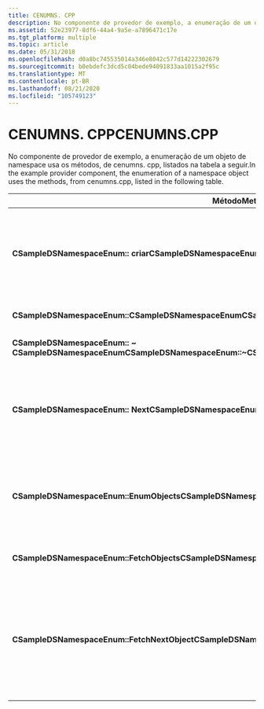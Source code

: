 ```yaml
---
title: CENUMNS. CPP
description: No componente de provedor de exemplo, a enumeração de um objeto de namespace usa os métodos, de cenumns. cpp, listados na tabela a seguir.
ms.assetid: 52e23977-8df6-44a4-9a5e-a7896471c17e
ms.tgt_platform: multiple
ms.topic: article
ms.date: 05/31/2018
ms.openlocfilehash: d0a8bc745535014a346e8042c577d14222302679
ms.sourcegitcommit: b0ebdefc3dcd5c04bede94091833aa1015a2f95c
ms.translationtype: MT
ms.contentlocale: pt-BR
ms.lasthandoff: 08/21/2020
ms.locfileid: "105749123"
---
```

# <a name="cenumnscpp"></a><span data-ttu-id="ac5fb-103">CENUMNS. CPP</span><span class="sxs-lookup"><span data-stu-id="ac5fb-103">CENUMNS.CPP</span></span>

<span data-ttu-id="ac5fb-104">No componente de provedor de exemplo, a enumeração de um objeto de namespace usa os métodos, de cenumns. cpp, listados na tabela a seguir.</span><span class="sxs-lookup"><span data-stu-id="ac5fb-104">In the example provider component, the enumeration of a namespace object uses the methods, from cenumns.cpp, listed in the following table.</span></span>



| <span data-ttu-id="ac5fb-105">Método</span><span class="sxs-lookup"><span data-stu-id="ac5fb-105">Method</span></span>                                              | <span data-ttu-id="ac5fb-106">Descrição</span><span class="sxs-lookup"><span data-stu-id="ac5fb-106">Description</span></span>                                                                                                                                               |
|-----------------------------------------------------|-----------------------------------------------------------------------------------------------------------------------------------------------------------|
| <span data-ttu-id="ac5fb-107">**CSampleDSNamespaceEnum:: criar**</span><span class="sxs-lookup"><span data-stu-id="ac5fb-107">**CSampleDSNamespaceEnum::Create**</span></span>                  | <span data-ttu-id="ac5fb-108">Crie um objeto para permitir a enumeração de um objeto de namespace do ADS.</span><span class="sxs-lookup"><span data-stu-id="ac5fb-108">Create an object to allow enumeration of an ADS namespace object.</span></span>                                                                                         |
| <span data-ttu-id="ac5fb-109">**CSampleDSNamespaceEnum::CSampleDSNamespaceEnum**</span><span class="sxs-lookup"><span data-stu-id="ac5fb-109">**CSampleDSNamespaceEnum::CSampleDSNamespaceEnum**</span></span>  | <span data-ttu-id="ac5fb-110">Construtor padrão.</span><span class="sxs-lookup"><span data-stu-id="ac5fb-110">Standard constructor.</span></span>                                                                                                                                     |
| <span data-ttu-id="ac5fb-111">**CSampleDSNamespaceEnum:: ~ CSampleDSNamespaceEnum**</span><span class="sxs-lookup"><span data-stu-id="ac5fb-111">**CSampleDSNamespaceEnum::~CSampleDSNamespaceEnum**</span></span> | <span data-ttu-id="ac5fb-112">Destruidor padrão.</span><span class="sxs-lookup"><span data-stu-id="ac5fb-112">Standard destructor.</span></span>                                                                                                                                      |
| <span data-ttu-id="ac5fb-113">**CSampleDSNamespaceEnum:: Next**</span><span class="sxs-lookup"><span data-stu-id="ac5fb-113">**CSampleDSNamespaceEnum::Next**</span></span>                    | <span data-ttu-id="ac5fb-114">Recupera o número especificado de elementos do objeto namespace indicado.</span><span class="sxs-lookup"><span data-stu-id="ac5fb-114">Retrieve the specified number of elements from the namespace object indicated.</span></span>                                                                            |
| <span data-ttu-id="ac5fb-115">**CSampleDSNamespaceEnum::EnumObjects**</span><span class="sxs-lookup"><span data-stu-id="ac5fb-115">**CSampleDSNamespaceEnum::EnumObjects**</span></span>             | <span data-ttu-id="ac5fb-116">Gerenciar a recuperação de ponteiros de interface para os objetos.</span><span class="sxs-lookup"><span data-stu-id="ac5fb-116">Manage retrieving the interface pointers to the objects.</span></span>                                                                                                  |
| <span data-ttu-id="ac5fb-117">**CSampleDSNamespaceEnum::FetchObjects**</span><span class="sxs-lookup"><span data-stu-id="ac5fb-117">**CSampleDSNamespaceEnum::FetchObjects**</span></span>            | <span data-ttu-id="ac5fb-118">Busque o conjunto de ponteiros [**IDispatch**](/windows/win32/api/oaidl/nn-oaidl-idispatch) .</span><span class="sxs-lookup"><span data-stu-id="ac5fb-118">Fetch the set of [**IDispatch**](/windows/win32/api/oaidl/nn-oaidl-idispatch) pointers.</span></span>                                                                          |
| <span data-ttu-id="ac5fb-119">**CSampleDSNamespaceEnum::FetchNextObject**</span><span class="sxs-lookup"><span data-stu-id="ac5fb-119">**CSampleDSNamespaceEnum::FetchNextObject**</span></span>         | <span data-ttu-id="ac5fb-120">Busque o próximo objeto.</span><span class="sxs-lookup"><span data-stu-id="ac5fb-120">Fetch the next object.</span></span> <span data-ttu-id="ac5fb-121">Se for encontrado, crie um objeto Active Directory genérico e recupere seu ponteiro [**IDispatch**](/windows/win32/api/oaidl/nn-oaidl-idispatch) .</span><span class="sxs-lookup"><span data-stu-id="ac5fb-121">If found, create a generic Active Directory object and retrieve its [**IDispatch**](/windows/win32/api/oaidl/nn-oaidl-idispatch) pointer.</span></span> |



 

 

 
